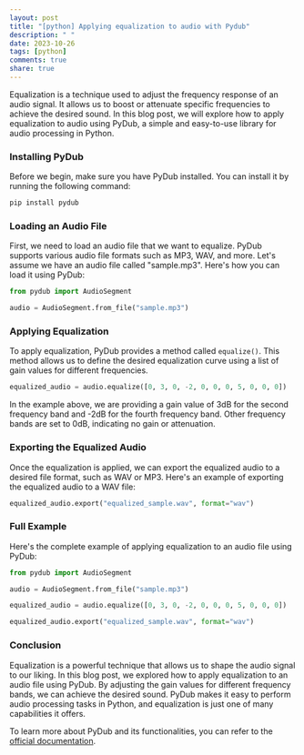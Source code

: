 ```yaml
---
layout: post
title: "[python] Applying equalization to audio with Pydub"
description: " "
date: 2023-10-26
tags: [python]
comments: true
share: true
---
```


Equalization is a technique used to adjust the frequency response of an audio signal. It allows us to boost or attenuate specific frequencies to achieve the desired sound. In this blog post, we will explore how to apply equalization to audio using PyDub, a simple and easy-to-use library for audio processing in Python.

### Installing PyDub

Before we begin, make sure you have PyDub installed. You can install it by running the following command:

```python
pip install pydub
```

### Loading an Audio File

First, we need to load an audio file that we want to equalize. PyDub supports various audio file formats such as MP3, WAV, and more. Let's assume we have an audio file called "sample.mp3". Here's how you can load it using PyDub:

```python
from pydub import AudioSegment

audio = AudioSegment.from_file("sample.mp3")
```

### Applying Equalization

To apply equalization, PyDub provides a method called `equalize()`. This method allows us to define the desired equalization curve using a list of gain values for different frequencies.

```python
equalized_audio = audio.equalize([0, 3, 0, -2, 0, 0, 0, 5, 0, 0, 0])
```

In the example above, we are providing a gain value of 3dB for the second frequency band and -2dB for the fourth frequency band. Other frequency bands are set to 0dB, indicating no gain or attenuation.

### Exporting the Equalized Audio

Once the equalization is applied, we can export the equalized audio to a desired file format, such as WAV or MP3. Here's an example of exporting the equalized audio to a WAV file:

```python
equalized_audio.export("equalized_sample.wav", format="wav")
```

### Full Example

Here's the complete example of applying equalization to an audio file using PyDub:

```python
from pydub import AudioSegment

audio = AudioSegment.from_file("sample.mp3")

equalized_audio = audio.equalize([0, 3, 0, -2, 0, 0, 0, 5, 0, 0, 0])

equalized_audio.export("equalized_sample.wav", format="wav")
```

### Conclusion

Equalization is a powerful technique that allows us to shape the audio signal to our liking. In this blog post, we explored how to apply equalization to an audio file using PyDub. By adjusting the gain values for different frequency bands, we can achieve the desired sound. PyDub makes it easy to perform audio processing tasks in Python, and equalization is just one of many capabilities it offers.

To learn more about PyDub and its functionalities, you can refer to the [official documentation](https://pydub.com/).